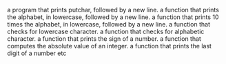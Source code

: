 a program that prints putchar, followed by a new line.  a function that prints the alphabet, in lowercase, followed by a new line. a function that prints 10 times the alphabet, in lowercase, followed by a new line. a function that checks for lowercase character. a function that checks for alphabetic character. a function that prints the sign of a number. a function that computes the absolute value of an integer. a function that prints the last digit of a number etc
